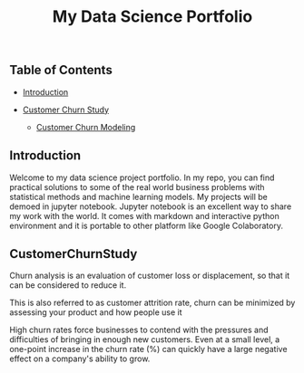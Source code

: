 <h1 align="center"> My Data Science Portfolio </h1> <br>

## Table of Contents
- [Introduction](#introduction)

- [Customer Churn Study](#customerchurnstudy)
  - [Customer Churn Modeling](https://github.com/ridhoarahman/RidhoAR-Portfolio/tree/main/Churn%20Modeling)

## Introduction
Welcome to my data science project portfolio. In my repo, you can find practical solutions to some of the real world business problems with statistical methods and machine learning models. My projects will be demoed in jupyter notebook. Jupyter notebook is an excellent way to share my work with the world. It comes with markdown and interactive python environment and it is portable to other platform like Google Colaboratory.

## CustomerChurnStudy

Churn analysis is an evaluation of customer loss or displacement, so that it can be considered to reduce it.

This is also referred to as customer attrition rate, churn can be minimized by assessing your product and how people use it

High churn rates force businesses to contend with the pressures and difficulties of bringing in enough new customers. Even at a small level, a one-point increase in the churn rate (%) can quickly have a large negative effect on a company's ability to grow.
